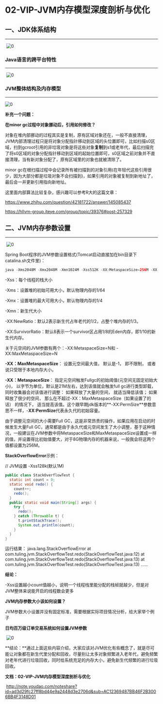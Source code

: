 # 02-VIP-JVM内存模型深度剖析与优化

## **一、JDK体系结构**

------

​    ![0](d:\pic-md/20220115154750.png)

### **Java语言的跨平台特性**

------

​    ![0](d:\pic-md/20220115154832.png)

### **JVM整体结构及内存模型**

------

![0](d:\pic-md/20220115154845.png)

**补充一个问题：**

**在minor gc过程中对象挪动后，引用如何修改？**

对象在堆内部挪动的过程其实是复制，原有区域对象还在，一般不直接清理，JVM内部清理过程只是将对象分配指针移动到区域的头位置即可，比如扫描s0区域，扫到gcroot引用的非垃圾对象是将这些对象**复制**到s1或老年代，最后扫描完了将s0区域的对象分配指针移动到区域的起始位置即可，s0区域之前对象并不直接清理，当有新对象分配了，原有区域里的对象也就被清除了。

minor gc在根扫描过程中会记录所有被扫描到的对象引用(在年轻代这些引用很少，因为大部分都是垃圾对象不会扫描到)，如果引用的对象被复制到新地址了，最后会一并更新引用指向新地址。

这里面内部算法比较复杂，感兴趣可以参考R大的这篇文章：

https://www.zhihu.com/question/42181722/answer/145085437

https://hllvm-group.iteye.com/group/topic/39376#post-257329

## **二、JVM内存参数设置**

------

​    ![0](d:\pic-md/20220115154946.png)

Spring Boot程序的JVM参数设置格式(Tomcat启动直接加在bin目录下catalina.sh文件里)：

```java
java -Xms2048M -Xmx2048M -Xmn1024M -Xss512K -XX:MetaspaceSize=256M -XX:MaxMetaspaceSize=256M -jar microservice-eureka-server.jar    
```

-Xss：每个线程的栈大小

-Xms：设置堆的初始可用大小，默认物理内存的1/64 

-Xmx：设置堆的最大可用大小，默认物理内存的1/4

-Xmn：新生代大小

-XX:NewRatio：默认2表示新生代占年老代的1/2，占整个堆内存的1/3。

-XX:SurvivorRatio：默认8表示一个survivor区占用1/8的Eden内存，即1/10的新生代内存。

关于元空间的JVM参数有两个：-XX:MetaspaceSize=N和 -XX:MaxMetaspaceSize=N

**-XX：MaxMetaspaceSize**： 设置元空间最大值， 默认是-1， 即不限制， 或者说只受限于本地内存大小。

**-XX：MetaspaceSize**： 指定元空间触发Fullgc的初始阈值(元空间无固定初始大小)， 以字节为单位，默认是21M左右，达到该值就会触发full gc进行类型卸载， 同时收集器会对该值进行调整： 如果释放了大量的空间， 就适当降低该值； 如果释放了很少的空间， 那么在不超过-XX：MaxMetaspaceSize（如果设置了的话） 的情况下， 适当提高该值。这个跟早期jdk版本的**-XX:PermSize**参数意思不一样，-**XX:PermSize**代表永久代的初始容量。

由于调整元空间的大小需要Full GC，这是非常昂贵的操作，如果应用在启动的时候发生大量Full GC，通常都是由于永久代或元空间发生了大小调整，基于这种情况，一般建议在JVM参数中将MetaspaceSize和MaxMetaspaceSize设置成一样的值，并设置得比初始值要大，对于8G物理内存的机器来说，一般我会将这两个值都设置为256M。

**StackOverflowError**示例：

 // JVM设置 -Xss128k(默认1M) 

```JAVA
public class StackOverflowTest {  
  static int count = 0;       
  static void redo() {    
    count++;      
    redo();
  }   
  public static void main(String[] args) { 
    try {           
      redo();    
    } catch (Throwable t) { 
      t.printStackTrace();  
      System.out.println(count);   
    }   
  }
}
```

 运行结果： java.lang.StackOverflowError at com.tuling.jvm.StackOverflowTest.redo(StackOverflowTest.java:12) at com.tuling.jvm.StackOverflowTest.redo(StackOverflowTest.java:13) at com.tuling.jvm.StackOverflowTest.redo(StackOverflowTest.java:13)   ......              

**结论：**

-Xss设置越小count值越小，说明一个线程栈里能分配的栈帧就越少，但是对JVM整体来说能开启的线程数会更多

**JVM内存参数大小该如何设置？**

JVM参数大小设置并没有固定标准，需要根据实际项目情况分析，给大家举个例子

**日均百万级订单交易系统如何设置JVM参数**

​    ![0](d:\pic-md/20220115155033.png)

**结论：**通过上面这些内容介绍，大家应该对JVM优化有些概念了，就是尽可能让对象都在新生代里分配和回收，尽量别让太多对象频繁进入老年代，避免频繁对老年代进行垃圾回收，同时给系统充足的内存大小，避免新生代频繁的进行垃圾回收。

**文档：02-VIP-JVM内存模型深度剖析与优化**

​                http://note.youdao.com/noteshare?id=ad3d29fc27ff8bd44e9a2448d3e2706d&sub=AC12369487BB46F2B3006BB4F3148D01              

